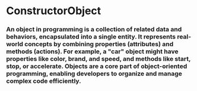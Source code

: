 # ConstructorObject

### An object in programming is a collection of related data and behaviors, encapsulated into a single entity. It represents real-world concepts by combining properties (attributes) and methods (actions). For example, a "car" object might have properties like color, brand, and speed, and methods like start, stop, or accelerate. Objects are a core part of object-oriented programming, enabling developers to organize and manage complex code efficiently.